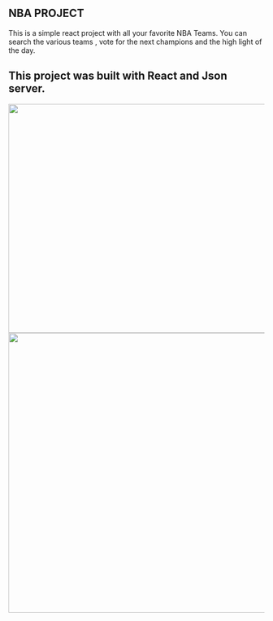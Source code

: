 ## NBA PROJECT
This is a simple react project with all your favorite NBA Teams. You can search the various teams , vote for the next champions and the high light of the day. 

## This project was built with React and Json server. 

<img src="images/reata.gif" width="700%" height="450" />

<img src="images/reatb.gif" width="500%" height="550" />
